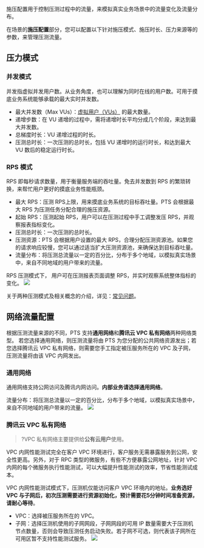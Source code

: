 施压配置用于控制压测过程中的流量，来模拟真实业务场景中的流量变化及流量分布。

在场景的**施压配置**部分，您可以配置以下针对施压模式、施压时长、压力来源等的参数，来管理压测流量。

## 压力模式

### 并发模式
并发指虚拟并发用户数。从业务角度，也可以理解为同时在线的用户数。可用于摸底业务系统能够承载的最大实时并发数。

- 最大并发数（Max VUs）：[虚拟用户（VUs）](https://iwiki.woa.com/pages/viewpage.action?pageId=1461754871#vus) 的最大数量。
- 递增步数：在 VU 递增的过程中，需将递增时长平均分成几个阶段，来达到最大并发数。
- 总梯度时长：VU 递增过程的时长。
- 压测总时长：一次压测的总时长，包括 VU 递增时的运行时长，和达到最大 VU 数后的稳定运行时长。

### RPS 模式
RPS 即每秒请求数量，用于衡量服务端的吞吐量。免去并发数到 RPS 的繁琐转换，来帮忙用户更好的摸底业务性能瓶颈。

- 最大 RPS：压测 RPS上限，用来摸底业务系统的目标吞吐量。PTS 会根据最大 RPS 为压测任务分配合理的施压资源。
- 起始 RPS：压测起始 RPS，用户可以在压测过程中手工调整发压 RPS，并观察报表指标变化。
- 压测总时长：一次压测的总时长。
- 压测资源：PTS 会根据用户设置的最大 RPS，合理分配压测资源池。如果您的请求响应较慢，您可以通过适当扩大压测资源池，来确保达到目标吞吐量。
- 流量分布：将压测总流量以一定的百分比，分布于多个地域，以模拟真实场景中，来自不同地域的用户带来的流量。

RPS 压测模式下， 用户可在压测报表页面调整 RPS，并实时观察系统整体指标的变化。
![](https://qcloudimg.tencent-cloud.cn/raw/e33857a3caa50575636c90ff7ef40af0.png)

关于两种压测模式及相关概念的介绍，详见：[常见问题](https://cloud.tencent.com/document/product/1484/68210)。


## 网络流量配置
根据压测流量来源的不同，PTS 支持**通用网络**和**腾讯云 VPC 私有网络**两种网络类型。
若您选择通用网络，则压测流量将由 PTS 为您分配的公共网络资源发出；若您选择腾讯云 VPC 私有网络，则需要您手工指定被压服务所在的 VPC 及子网，压测流量将由该 VPC 内网发出。

### 通用网络
通用网络支持公网访问及腾讯内网访问。**内部业务请选择通用网络**。

流量分布：将压测总流量以一定的百分比，分布于多个地域，以模拟真实场景中，来自不同地域的用户带来的流量。
![](https://qcloudimg.tencent-cloud.cn/raw/5e822f2f71cc62a9274b3678206d47ba.png)

### 腾讯云 VPC 私有网络
>?VPC 私有网络主要提供给**公有云用户**使用。

VPC 内网性能测试完全在客户 VPC 环境进行，客户服务无需暴露服务到公网，安全性更高。另外，对于 RPC 类型的微服务，有些不方便暴露公网地址，针对 VPC 内网的每个微服务执行性能测试，可以大幅提升性能测试的效率，节省性能测试成本。

VPC 内网性能测试模式下，压测机仅能访问客户 VPC 环境内的地址。**业务选好 VPC 与子网后，初次压测需要进行资源初始化，预计需要花5分钟时间准备资源，请耐心等待**。
- VPC：选择被压服务所在的 VPC。
- 子网：选择压测机使用的子网网段，子网网段的可用 IP 数量需要大于压测机节点数量，否则会导致压测任务启动失败。若子网不可选，则代表该子网所在可用区暂不支持性能测试服务。
  ![](https://qcloudimg.tencent-cloud.cn/raw/61156e1bf22a9b0caa73dfdbc187c1b8.png)
